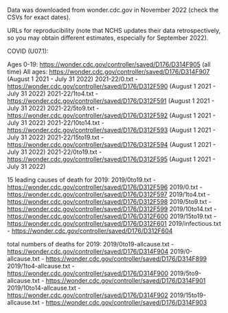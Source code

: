 Data was downloaded from wonder.cdc.gov in November 2022 (check the CSVs for exact dates).

URLs for reproducibility (note that NCHS updates their data retrospectively, so you may obtain different estimates, especially for September 2022).

COVID (U07.1):

Ages 0-19: https://wonder.cdc.gov/controller/saved/D176/D314F905 (all time)
All ages: https://wonder.cdc.gov/controller/saved/D176/D314F907 (August 1 2021 - July 31 2022)
2021-22/0.txt - https://wonder.cdc.gov/controller/saved/D176/D312F590 (August 1 2021 - July 31 2022)
2021-22/1to4.txt - https://wonder.cdc.gov/controller/saved/D176/D312F591 (August 1 2021 - July 31 2022)
2021-22/5to9.txt - https://wonder.cdc.gov/controller/saved/D176/D312F592 (August 1 2021 - July 31 2022)
2021-22/10to14.txt - https://wonder.cdc.gov/controller/saved/D176/D312F593 (August 1 2021 - July 31 2022)
2021-22/15to19.txt - https://wonder.cdc.gov/controller/saved/D176/D312F594 (August 1 2021 - July 31 2022)
2021-22/0to19.txt -  https://wonder.cdc.gov/controller/saved/D176/D312F595 (August 1 2021 - July 31 2022)

15 leading causes of death for 2019:
2019/0to19.txt  - https://wonder.cdc.gov/controller/saved/D176/D312F596
2019/0.txt - https://wonder.cdc.gov/controller/saved/D176/D312F597
2019/1to4.txt - https://wonder.cdc.gov/controller/saved/D176/D312F598
2019/5to9.txt - https://wonder.cdc.gov/controller/saved/D176/D312F599
2019/10to14.txt - https://wonder.cdc.gov/controller/saved/D176/D312F600
2019/15to19.txt - https://wonder.cdc.gov/controller/saved/D176/D312F601
2019/infectious.txt - https://wonder.cdc.gov/controller/saved/D176/D312F604

total numbers of deaths for 2019:
2019/0to19-allcause.txt  - https://wonder.cdc.gov/controller/saved/D176/D314F904
2019/0-allcause.txt - https://wonder.cdc.gov/controller/saved/D176/D314F899
2019/1to4-allcause.txt - https://wonder.cdc.gov/controller/saved/D176/D314F900
2019/5to9-allcause.txt - https://wonder.cdc.gov/controller/saved/D176/D314F901
2019/10to14-allcause.txt - https://wonder.cdc.gov/controller/saved/D176/D314F902
2019/15to19-allcause.txt - https://wonder.cdc.gov/controller/saved/D176/D314F903
